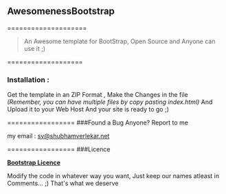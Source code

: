 ## AwesomenessBootstrap
====================

> An Awesome template for BootStrap, Open Source and Anyone can use it ;)

===================
### Installation :
Get the template in an ZIP Format , Make the Changes in the file _(Remember, you can have multiple files by copy pasting index.html)_ And Upload it to your Web Host 
And your site is ready to go ;)

=================
###Found a Bug Anyone? Report to me

my email : sv@shubhamverlekar.net

=================
###Licence

[**Bootstrap Licence**](http://getbootstrap.com/getting-started/#license-faqs)


Modify the code in whatever way you want, Just keep our names atleast in Comments... ;) 
That's what we deserve

